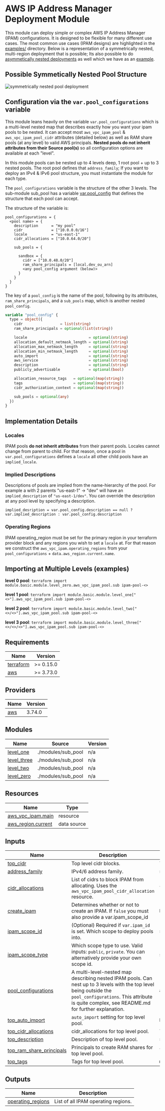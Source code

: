 <!-- BEGIN_TF_DOCS -->
# AWS IP Address Manager Deployment Module

This module can deploy simple or complex AWS IP Address Manager (IPAM) configurations. It is designed to be flexible for many different use cases. The most common use cases (IPAM designs) are highlighted in the [examples/](./examples/) directory. Below is a representation of a symmetrically nested, multi-region deployment that is possible; Its also possible to do [asymmetically nested deployments](images/asymmetrical\_pool\_structure.png) as well which we have as an [example](./examples/basic).

## Possible Symmetically Nested Pool Structure

![symmetrically nested pool deployment](images/symmetrical\_region\_pool\_bizunit\_pool\_structure.png "Region Separated Pools")

## Configuration via the `var.pool_configurations` variable

This module leans heavily on the variable `var.pool_configurations` which is a multi-level nested map that describes exactly how you want your ipam pools to be nested. It can accept most `aws_vpc_ipam_pool` & `aws_vpc_ipam_pool_cidr` attributes (detailed below) as well as RAM share pools (at any level) to valid AWS principals. **Nested pools do not inherit attributes from their Source pool(s)** so all configuration options are available at each "level".

In this module pools can be nested up to 4 levels deep, 1 root pool + up to 3 nested pools. The root pool defines that `address_family`; If you want to deploy an IPv4 & IPv6 pool structure, you must instantiate the module for each type.

The `pool_configurations` variable is the structure of the other 3 levels. The sub-module sub\_pool has a variable [var.pool\_config](./modules/sub\_pool/variables.tf#L1) that defines the structure that each pool can accept.

The structure of the variable is:

```
pool_configurations = {
  <pool name> = {
    description      = "my pool"
    cidr             = ["10.0.0.0/16"]
    locale           = "us-east-1"
    cidr_allocations = ["10.0.64.0/20"]

    sub_pools = {

      sandbox = {
        cidr = ["10.0.48.0/20"]
        ram_share_principals = [local.dev_ou_arn]
        <any pool_config argument (below)>
      }
    }
  }
}
```

The key of a `pool_config` is the name of the pool, following by its attributes, `ram_share_principals`, and a `sub_pools` map, which is another nested `pool_config`.

```terraform
variable "pool_config" {
  type = object({
    cidr                 = list(string)
    ram_share_principals = optional(list(string))

    locale                            = optional(string)
    allocation_default_netmask_length = optional(string)
    allocation_max_netmask_length     = optional(string)
    allocation_min_netmask_length     = optional(string)
    auto_import                       = optional(string)
    aws_service                       = optional(string)
    description                       = optional(string)
    publicly_advertisable             = optional(bool)

    allocation_resource_tags   = optional(map(string))
    tags                       = optional(map(string))
    cidr_authorization_context = optional(map(string))

    sub_pools = optional(any)
  })
}
```

## Implementation Details

### Locales

IPAM pools **do not inherit attributes** from their parent pools. Locales cannot change from parent to child. For that reason, once a pool in `var.pool_configurations` defines a `locale` all other child pools have an `implied_locale`.

### Implied Descriptions

Descriptions of pools are implied from the name-hierarchy of the pool. For example a with 2 parents "us-east-1" -> "dev" will have an `implied_description` of `"us-east-1/dev"`. You can override the description at any pool level by specifying a description.

`implied_desription = var.pool_config.description == null ? var.implied_description : var.pool_config.description`

### Operating Regions

IPAM operating\_region must be set for the primary region in your terraform provider block and any regions you wish to set a `locale` at. For that reason we construct the `aws_vpc_ipam.operating_regions` from your `pool_configurations` + `data.aws_region.current.name`.

## Importing at Multiple Levels (examples)

**level 0 pool**: `terraform import module.basic.module.level_zero.aws_vpc_ipam_pool.sub ipam-pool-<>`

**level 1 pool**: `terraform import module.basic.module.level_one["<>"].aws_vpc_ipam_pool.sub ipam-pool-<>`

**level 2 pool**: `terraform import module.basic.module.level_two["<>/<>"].aws_vpc_ipam_pool.sub ipam-pool-<>`

**level 3 pool**: `terraform import module.basic.module.level_three["<>/<>/<>"].aws_vpc_ipam_pool.sub ipam-pool-<>`

## Requirements

| Name | Version |
|------|---------|
| <a name="requirement_terraform"></a> [terraform](#requirement\_terraform) | >= 0.15.0 |
| <a name="requirement_aws"></a> [aws](#requirement\_aws) | >= 3.73.0 |

## Providers

| Name | Version |
|------|---------|
| <a name="provider_aws"></a> [aws](#provider\_aws) | 3.74.0 |

## Modules

| Name | Source | Version |
|------|--------|---------|
| <a name="module_level_one"></a> [level\_one](#module\_level\_one) | ./modules/sub_pool | n/a |
| <a name="module_level_three"></a> [level\_three](#module\_level\_three) | ./modules/sub_pool | n/a |
| <a name="module_level_two"></a> [level\_two](#module\_level\_two) | ./modules/sub_pool | n/a |
| <a name="module_level_zero"></a> [level\_zero](#module\_level\_zero) | ./modules/sub_pool | n/a |

## Resources

| Name | Type |
|------|------|
| [aws_vpc_ipam.main](https://registry.terraform.io/providers/hashicorp/aws/latest/docs/resources/vpc_ipam) | resource |
| [aws_region.current](https://registry.terraform.io/providers/hashicorp/aws/latest/docs/data-sources/region) | data source |

## Inputs

| Name | Description | Type | Default | Required |
|------|-------------|------|---------|:--------:|
| <a name="input_top_cidr"></a> [top\_cidr](#input\_top\_cidr) | Top level cidr blocks. | `list(string)` | n/a | yes |
| <a name="input_address_family"></a> [address\_family](#input\_address\_family) | IPv4/6 address family. | `string` | `"ipv4"` | no |
| <a name="input_cidr_allocations"></a> [cidr\_allocations](#input\_cidr\_allocations) | List of cidrs to block IPAM from allocating. Uses the `aws_vpc_ipam_pool_cidr_allocation` resource. | `list(string)` | `[]` | no |
| <a name="input_create_ipam"></a> [create\_ipam](#input\_create\_ipam) | Determines whether or not to create an IPAM. If `false` you must also provide a var.ipam\_scope\_id | `bool` | `true` | no |
| <a name="input_ipam_scope_id"></a> [ipam\_scope\_id](#input\_ipam\_scope\_id) | (Optional) Required if `var.ipam_id` is set. Which scope to deploy pools into. | `string` | `null` | no |
| <a name="input_ipam_scope_type"></a> [ipam\_scope\_type](#input\_ipam\_scope\_type) | Which scope type to use. Valid inputs: `public`, `private`. You can alternatively provide your own scope id. | `string` | `"private"` | no |
| <a name="input_pool_configurations"></a> [pool\_configurations](#input\_pool\_configurations) | A multi-level-nested map describing nested IPAM pools. Can nest up to 3 levels with the top level being outside the `pool_configurations`. This attribute is quite complex, see README.md for further explanation. | `any` | `{}` | no |
| <a name="input_top_auto_import"></a> [top\_auto\_import](#input\_top\_auto\_import) | `auto_import` setting for top level pool. | `bool` | `null` | no |
| <a name="input_top_cidr_allocations"></a> [top\_cidr\_allocations](#input\_top\_cidr\_allocations) | cidr\_allocations for top level pool. | `list(string)` | `[]` | no |
| <a name="input_top_description"></a> [top\_description](#input\_top\_description) | Description of top level pool. | `string` | `""` | no |
| <a name="input_top_ram_share_principals"></a> [top\_ram\_share\_principals](#input\_top\_ram\_share\_principals) | Principals to create RAM shares for top level pool. | `list(string)` | `null` | no |
| <a name="input_top_tags"></a> [top\_tags](#input\_top\_tags) | Tags for top level pool. | `map(string)` | `null` | no |

## Outputs

| Name | Description |
|------|-------------|
| <a name="output_operating_regions"></a> [operating\_regions](#output\_operating\_regions) | List of all IPAM operating regions. |
<!-- END_TF_DOCS -->